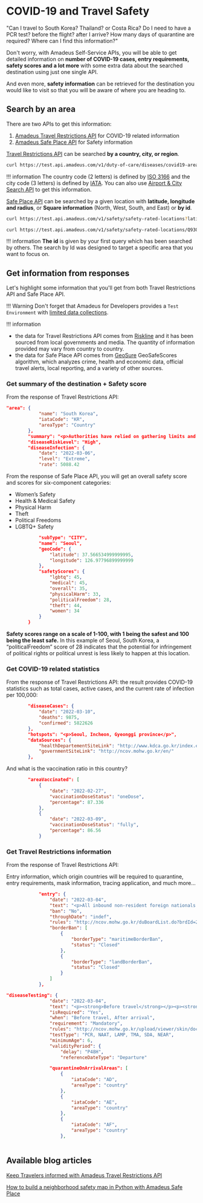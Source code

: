 # COVID-19 and Travel Safety 



"Can I travel to South Korea? Thailand? or Costa Rica? Do I need to have a PCR test? before the flight? after I arrive? How many days of quarantine are required? Where can I find this information?" 

Don't worry, with Amadeus Self-Service APIs, you will be able to get detailed information on **number of COVID-19 cases, entry requirements, safety scores and a lot more** with some extra data about the searched destination using just one single API.

And even more, **safety information** can be retrieved for the destination you would like to visit so that you will be aware of where you are heading to. 



## Search by an area

There are two APIs to get this information: 

1. [Amadeus Travel Restrictions API](https://developers.amadeus.com/self-service/category/covid-19-and-travel-safety/api-doc/travel-restrictions) for COVID-19 related information 
2. [Amadeus Safe Place API](https://developers.amadeus.com/self-service/category/covid-19-and-travel-safety/api-doc/safe-place) for Safety information



[Travel Restrictions API](https://developers.amadeus.com/self-service/category/covid-19-and-travel-safety/api-doc/travel-restrictions) can be searched **by a country, city, or region**. 

```bash
curl https://test.api.amadeus.com/v1/duty-of-care/diseases/covid19-area-report?countryCode=FR&cityCode=PAR
```
!!! information
    The country code (2 letters) is defined by [ISO 3166](https://en.wikipedia.org/wiki/ISO_3166-1_alpha-2) and the city code (3 letters) is defined by [IATA](https://www.iata.org/en/publications/directories/code-search/). You can also use [Airport & City Search API](https://developers.amadeus.com/self-service/category/air) to get this information. 



[Safe Place API](https://developers.amadeus.com/self-service/category/covid-19-and-travel-safety/api-doc/safe-place) can be searched by a given location with **latitude, longitude and radius**, or **Square information** (North, West, South, and East) or **by id**.

```bash
curl https://test.api.amadeus.com/v1/safety/safety-rated-locations?latitude=48.856614&longitude=2.3522219&radius=2
```

```bash
curl https://test.api.amadeus.com/v1/safety/safety-rated-locations/Q930400878
```

!!! information 
    **The id** is given by your first query which has been searched by others. The search by Id was designed to target a specific area that you want to focus on.



## Get information from responses
Let's highlight some information that you'll get from both Travel Restrictions API and Safe Place API. 

!!! Warning
    Don't forget that Amadeus for Developers provides a `Test Environment` with [limited data collections](https://amadeus4dev.github.io/developer-guides/guides/api-data-collection/). 

!!! information
   - the data for Travel Restrictions API comes from [Riskline](https://riskline.com/) and it has been sourced from local governments and media. The quantity of information provided may vary from country to country. 
   - the data for Safe Place API comes from [GeoSure](https://geosureglobal.com/) GeoSafeScores algorithm, which analyzes crime, health and economic data, official travel alerts, local reporting, and a variety of other sources. 
 

### Get summary of the destination + Safety score

From the response of Travel Restrictions API: 

```json
"area": {
            "name": "South Korea",
            "iataCode": "KR",
            "areaType": "Country"
        },
        "summary": "<p>Authorities have relied on gathering limits and social distancing measures to contain outbreaks since the start of the pandemic. A three-stage lifting of COVID-19 measures was underway but was paused in late November 2021 as a new spike in COVID-19 cases led to rises in deaths and those with severe symptoms, and threatened hospital beds and ICU availabilities. </p>",
        "diseaseRiskLevel": "High",
        "diseaseInfection": {
            "date": "2022-03-06",
            "level": "Extreme",
            "rate": 5088.42
```

From the response of Safe Place API, you will get an overall safety score and scores for six-component categories: 

- Women’s Safety 
- Health & Medical Safety 
- Physical Harm 
- Theft 
- Political Freedoms 
- LGBTQ+ Safety 

```json
            "subType": "CITY",
            "name": "Seoul",
            "geoCode": {
                "latitude": 37.566534999999995,
                "longitude": 126.97796899999999
            },
            "safetyScores": {
                "lgbtq": 45,
                "medical": 45,
                "overall": 35,
                "physicalHarm": 33,
                "politicalFreedom": 28,
                "theft": 44,
                "women": 34
            }
        }
```

**Safety scores range on a scale of 1-100, with 1 being the safest and 100 being the least safe.** In this example of Seoul, South Korea, a “politicalFreedom” score of 28 indicates that the potential for infringement of political rights or political unrest is less likely to happen at this location.  


### Get COVID-19 related statistics 

From the response of Travel Restrictions API: the result provides COVID-19 statistics such as total cases, active cases, and the current rate of infection per 100,000: 

```json
        "diseaseCases": {
            "date": "2022-03-10",
            "deaths": 9875,
            "confirmed": 5822626
        },
        "hotspots": "<p>Seoul, Incheon, Gyeonggi province</p>",
        "dataSources": {
            "healthDepartementSiteLink": "http://www.kdca.go.kr/index.es?sid=a3",
            "governmentSiteLink": "http://ncov.mohw.go.kr/en/"
        },
```
And what is the vaccination ratio in this country?

```json
        "areaVaccinated": [
            {
                "date": "2022-02-27",
                "vaccinationDoseStatus": "oneDose",
                "percentage": 87.336
            },
            {
                "date": "2022-03-09",
                "vaccinationDoseStatus": "fully",
                "percentage": 86.56
            }
```


### Get Travel Restrictions information 

From the response of Travel Restrictions API: 

Entry information, which origin countries will be required to quarantine, entry requirements, mask information, tracing application, and much more...

```json
            "entry": {
                "date": "2022-03-04",
                "text": "<p>All inbound non-resident foreign nationals must secure a visa before their travel. All travelers, including residents and Non- South Korean nationals, must hold a valid negative PCR test result to be allowed to board an inbound flight to South Korea. However, South Korean nationals who were found after entry with a non-conforming certificate must undergo a five days quarantine in a government-designated facility and an additional two days home quarantine.</p>",
                "ban": "No",
                "throughDate": "indef",
                "rules": "http://ncov.mohw.go.kr/duBoardList.do?brdId=2&brdGubun=23",
                "borderBan": [
                    {
                        "borderType": "maritimeBorderBan",
                        "status": "Closed"
                    },
                    {
                        "borderType": "landBorderBan",
                        "status": "Closed"
                    }
                ]
            },
```

```json
"diseaseTesting": {
                "date": "2022-03-04",
                "text": "<p><strong>Before travel</strong></p><p><strong>Pre-Travel Testing</strong></p>\n<p>All inbound travellers aged six or older, including South Korean nationals, must submit English or Korean certificates of negative results of COVID-19 tests (or English or Korean translations notarised by South Korean Embassies or Consulates) issued in paper. ........(tests have been cut)>\n",
                "isRequired": "Yes",
                "when": "Before travel, After arrival",
                "requirement": "Mandatory",
                "rules": "http://ncov.mohw.go.kr/upload/viewer/skin/doc.html?fn=1644371353583_20220209104913.hwp&rs=/upload/viewer/result/202203/",
                "testType": "PCR, NAAT, LAMP, TMA, SDA, NEAR",
                "minimumAge": 6,
                "validityPeriod": {
                    "delay": "P48H",
                    "referenceDateType": "Departure"
```


```json
                "quarantineOnArrivalAreas": [
                    {
                        "iataCode": "AD",
                        "areaType": "country"
                    },
                    {
                        "iataCode": "AE",
                        "areaType": "country"
                    },
                    {
                        "iataCode": "AF",
                        "areaType": "country"
                    },
                    
```



## Available blog articles 
[Keep Travelers informed with Amadeus Travel Restrictions API](https://developers.amadeus.com/blog/-introducing-amadeus-covid-19-travel-restrictions-api)

[How to build a neighborhood safety map in Python with Amadeus Safe Place](https://developers.amadeus.com/blog/neighborhood-safety-map-python)
